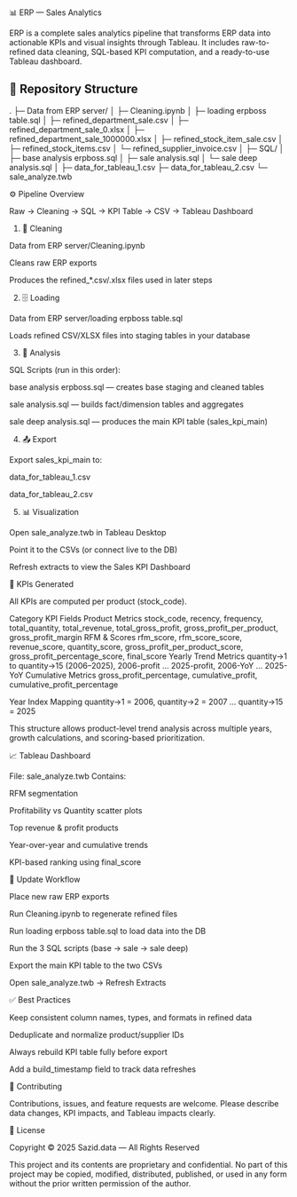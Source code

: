 📊 ERP — Sales Analytics

ERP is a complete sales analytics pipeline that transforms ERP data into actionable KPIs and visual insights through Tableau.
It includes raw-to-refined data cleaning, SQL-based KPI computation, and a ready-to-use Tableau dashboard.


## 📁 Repository Structure
.
├─ Data from ERP server/
│  ├─ Cleaning.ipynb
│  ├─ loading erpboss table.sql
│  ├─ refined_department_sale.csv
│  ├─ refined_department_sale_0.xlsx
│  ├─ refined_department_sale_1000000.xlsx
│  ├─ refined_stock_item_sale.csv
│  ├─ refined_stock_items.csv
│  └─ refined_supplier_invoice.csv
│
├─ SQL/
│  ├─ base analysis erpboss.sql
│  ├─ sale analysis.sql
│  └─ sale deep analysis.sql
│
├─ data_for_tableau_1.csv
├─ data_for_tableau_2.csv
└─ sale_analyze.twb

⚙️ Pipeline Overview

Raw → Cleaning → SQL → KPI Table → CSV → Tableau Dashboard

1. 🧹 Cleaning

Data from ERP server/Cleaning.ipynb

Cleans raw ERP exports

Produces the refined_*.csv/.xlsx files used in later steps

2. 🗄️ Loading

Data from ERP server/loading erpboss table.sql

Loads refined CSV/XLSX files into staging tables in your database

3. 🧮 Analysis

SQL Scripts (run in this order):

base analysis erpboss.sql — creates base staging and cleaned tables

sale analysis.sql — builds fact/dimension tables and aggregates

sale deep analysis.sql — produces the main KPI table (sales_kpi_main)

4. 📤 Export

Export sales_kpi_main to:

data_for_tableau_1.csv

data_for_tableau_2.csv

5. 📊 Visualization

Open sale_analyze.twb in Tableau Desktop

Point it to the CSVs (or connect live to the DB)

Refresh extracts to view the Sales KPI Dashboard

📌 KPIs Generated

All KPIs are computed per product (stock_code).

Category	KPI Fields
Product Metrics	stock_code, recency, frequency, total_quantity, total_revenue, total_gross_profit, gross_profit_per_product, gross_profit_margin
RFM & Scores	rfm_score, rfm_score_score, revenue_score, quantity_score, gross_profit_per_product_score, gross_profit_percentage_score, final_score
Yearly Trend Metrics	quantity->1 to quantity->15 (2006–2025), 2006-profit … 2025-profit, 2006-YoY … 2025-YoY
Cumulative Metrics	gross_profit_percentage, cumulative_profit, cumulative_profit_percentage

Year Index Mapping
quantity->1 = 2006, quantity->2 = 2007 … quantity->15 = 2025

This structure allows product-level trend analysis across multiple years, growth calculations, and scoring-based prioritization.

📈 Tableau Dashboard

File: sale_analyze.twb
Contains:

RFM segmentation

Profitability vs Quantity scatter plots

Top revenue & profit products

Year-over-year and cumulative trends

KPI-based ranking using final_score

🔁 Update Workflow

Place new raw ERP exports

Run Cleaning.ipynb to regenerate refined files

Run loading erpboss table.sql to load data into the DB

Run the 3 SQL scripts (base → sale → sale deep)

Export the main KPI table to the two CSVs

Open sale_analyze.twb → Refresh Extracts

✅ Best Practices

Keep consistent column names, types, and formats in refined data

Deduplicate and normalize product/supplier IDs

Always rebuild KPI table fully before export

Add a build_timestamp field to track data refreshes

🤝 Contributing

Contributions, issues, and feature requests are welcome.
Please describe data changes, KPI impacts, and Tableau impacts clearly.

📄 License

Copyright © 2025 Sazid.data — All Rights Reserved

This project and its contents are proprietary and confidential.
No part of this project may be copied, modified, distributed, published, or used in any form without the prior written permission of the author.
